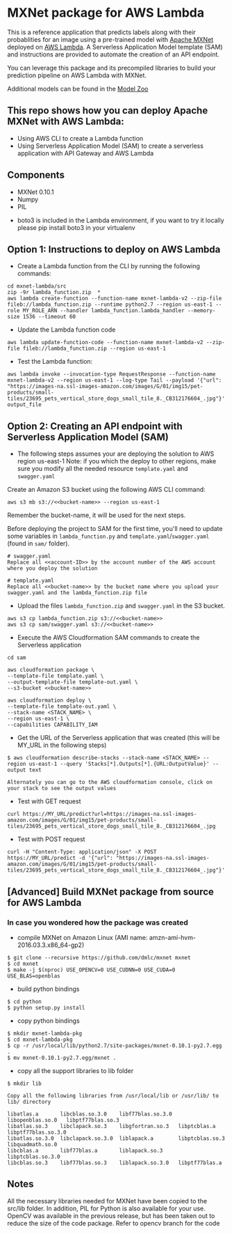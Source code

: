 # MXNet package for AWS Lambda

This is a reference application that predicts labels along with their probablities for an image using a pre-trained model with [Apache MXNet](http://mxnet.io) deployed on [AWS Lambda](https://aws.amazon.com/lambda). A Serverless Application Model template (SAM) and instructions are provided to automate the creation of an API endpoint.

You can leverage this package and its precompiled libraries to build your prediction pipeline on AWS Lambda with MXNet.

Additional models can be found in the [Model Zoo](http://data.mxnet.io/models/)

## This repo shows how you can deploy Apache MXNet with AWS Lambda:

- Using AWS CLI to create a Lambda function
- Using Serverless Application Model (SAM) to create a serverless application with API Gateway and AWS Lambda

## Components

- MXNet 0.10.1
- Numpy
- PIL

* boto3 is included in the Lambda environment, if you want to try it locally please pip install boto3 in your virtualenv

## Option 1: Instructions to deploy on AWS Lambda

- Create a Lambda function from the CLI by running the following commands:

```
cd mxnet-lambda/src
zip -9r lambda_function.zip  *
aws lambda create-function --function-name mxnet-lambda-v2 --zip-file fileb://lambda_function.zip --runtime python2.7 --region us-east-1 --role MY_ROLE_ARN --handler lambda_function.lambda_handler --memory-size 1536 --timeout 60
```
- Update the Lambda function code

```
aws lambda update-function-code --function-name mxnet-lambda-v2 --zip-file fileb://lambda_function.zip --region us-east-1
```
- Test the Lambda function:
```
aws lambda invoke --invocation-type RequestResponse --function-name mxnet-lambda-v2 --region us-east-1 --log-type Tail --payload '{"url": "https://images-na.ssl-images-amazon.com/images/G/01/img15/pet-products/small-tiles/23695_pets_vertical_store_dogs_small_tile_8._CB312176604_.jpg"}' output_file
```

## Option 2: Creating an API endpoint with Serverless Application Model (SAM)

* The following steps assumes your are deploying the solution to AWS region us-east-1
Note: if you which the deploy to other regions, make sure you modify all the needed resource `template.yaml` and `swagger.yaml`

Create an Amazon S3 bucket using the following AWS CLI command:

```
aws s3 mb s3://<<bucket-name>> --region us-east-1
```
Remember the bucket-name, it will be used for the next steps.

Before deploying the project to SAM for the first time, you'll need to update some variables in  `lambda_function.py` and `template.yaml`/`swagger.yaml` (found in `sam/` folder).

```
# swagger.yaml
Replace all <<account-ID>> by the account number of the AWS account where you deploy the solution

# template.yaml
Replace all <<bucket-name>> by the bucket name where you upload your swagger.yaml and the lambda_function.zip file
```
- Upload the files `lambda_function.zip` and `swagger.yaml` in the S3 bucket.

```
aws s3 cp lambda_function.zip s3://<<bucket-name>>
aws s3 cp sam/swagger.yaml s3://<<bucket-name>>
```

- Execute the AWS Cloudformation SAM commands to create the Serverless application

```
cd sam

aws cloudformation package \
--template-file template.yaml \
--output-template-file template-out.yaml \
--s3-bucket <<bucket-name>>

aws cloudformation deploy \
--template-file template-out.yaml \
--stack-name <STACK_NAME> \
--region us-east-1 \
--capabilities CAPABILITY_IAM
```


- Get the URL of the Serverless application that was created (this will be MY_URL in the following steps)

```
$ aws cloudformation describe-stacks --stack-name <STACK_NAME> --region us-east-1 --query 'Stacks[*].Outputs[*].{URL:OutputValue}' --output text

Alternately you can go to the AWS cloudformation console, click on your stack to see the output values
```

- Test with GET request

```
curl https://MY_URL/predict?url=https://images-na.ssl-images-amazon.com/images/G/01/img15/pet-products/small-tiles/23695_pets_vertical_store_dogs_small_tile_8._CB312176604_.jpg
```

- Test with POST request

```
curl -H "Content-Type: application/json" -X POST https://MY_URL/predict -d '{"url": "https://images-na.ssl-images-amazon.com/images/G/01/img15/pet-products/small-tiles/23695_pets_vertical_store_dogs_small_tile_8._CB312176604_.jpg"}'
```

## [Advanced] Build MXNet package from source for AWS Lambda
### In case you wondered how the package was created

- compile MXNet on Amazon Linux (AMI name: amzn-ami-hvm-2016.03.3.x86_64-gp2)

```
$ git clone --recursive https://github.com/dmlc/mxnet mxnet
$ cd mxnet
$ make -j $(nproc) USE_OPENCV=0 USE_CUDNN=0 USE_CUDA=0 USE_BLAS=openblas
```

- build python bindings

```
$ cd python
$ python setup.py install
```

- copy python bindings

```
$ mkdir mxnet-lambda-pkg
$ cd mxnet-lambda-pkg
$ cp -r /usr/local/lib/python2.7/site-packages/mxnet-0.10.1-py2.7.egg .
$ mv mxnet-0.10.1-py2.7.egg/mxnet .
```

- copy all the support libraries to lib folder

```
$ mkdir lib

Copy all the following libraries from /usr/local/lib or /usr/lib/ to lib/ directory  

libatlas.a       libcblas.so.3.0    libf77blas.so.3.0  libopenblas.so.0   libptf77blas.so.3
libatlas.so.3    libclapack.so.3    libgfortran.so.3   libptcblas.a       libptf77blas.so.3.0
libatlas.so.3.0  libclapack.so.3.0  liblapack.a        libptcblas.so.3    libquadmath.so.0
libcblas.a       libf77blas.a       liblapack.so.3     libptcblas.so.3.0
libcblas.so.3    libf77blas.so.3    liblapack.so.3.0   libptf77blas.a

```


## Notes

All the necessary libraries needed for MXNet have been copied to the src/lib folder. In addition, PIL for Python is also available for your use. OpenCV was available in the previous release, but has been taken out to reduce the size of the code package. Refer to opencv branch for the code
